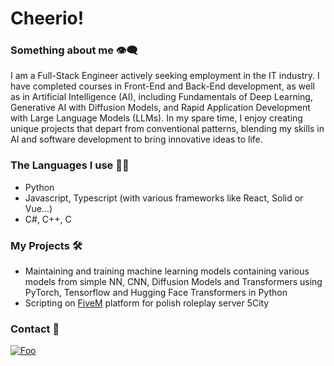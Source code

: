 # Cheerio!
### Something about me 👁️‍🗨️
I am a Full-Stack Engineer actively seeking employment in the IT industry. I have completed courses in Front-End and Back-End development, as well as in Artificial Intelligence (AI), including Fundamentals of Deep Learning, Generative AI with Diffusion Models, and Rapid Application Development with Large Language Models (LLMs). In my spare time, I enjoy creating unique projects that depart from conventional patterns, blending my skills in AI and software development to bring innovative ideas to life.
### The Languages I use 🧑‍💻
- Python
- Javascript, Typescript (with various frameworks like React, Solid or Vue...)
- C#, C++, C
### My Projects 🛠️
- Maintaining and training machine learning models containing various models from simple NN, CNN, Diffusion Models and Transformers using PyTorch, Tensorflow and Hugging Face Transformers in Python
- Scripting on [FiveM](https://fivem.net/) platform for polish roleplay server 5City
### Contact 🔗
[![Foo](https://dcbadge.vercel.app/api/shield/337202471279656961?compact=true)](https://discordapp.com/users/337202471279656961/)
